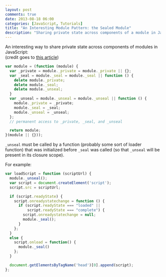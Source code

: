 ```yaml
---
layout: post
comments: true
date: 2013-08-18 06:00
categories: [JavaScript, Tutorials]
title: "An Interesting Module Pattern: the Sealed Module"
description: "Sharing private state across components of a module in JavaScript."
---
```


An interesting way to share private state across components of modules in JavaScript: <!-- more -->  
(credit goes to [this article](http://www.adequatelygood.com/JavaScript-Module-Pattern-In-Depth.html))

``` javascript
var module = (function (module) {
  var _private = module._private = module._private || {};
  var _seal = module._seal = module._seal || function () {
    delete module._private;
    delete module._seal;
    delete module._unseal;
  }
  var _unseal = module._unseal = module._unseal || function () {
    module._private = _private;
    module._seal = _seal;
    module._unseal = _unseal;
  };
  // permanent access to _private, _seal, and _unseal

  return module;
}(module || {}));
```

`_unseal` must be called by a function (probably some sort of loader function) that was initialized before `_seal` was called (so that `_unseal` will be present in its closure scope).

For example:

``` javascript
var loadScript = function (scriptUrl) {
  module._unseal();
  var script = document.createElement('script');
  script.src = scriptUrl;

  if (script.readyState) {
    script.onreadystatechange = function () {
      if (script.readyState === "loaded" ||
          script.readyState === "complete") {
        script.onreadystatechange = null;
        module._seal();
      }
    };
  }
  else {
    script.onload = function() {
      module._seal()
    };
  }

  document.getElementsByTagName('head')[0].append(script);
};
```
